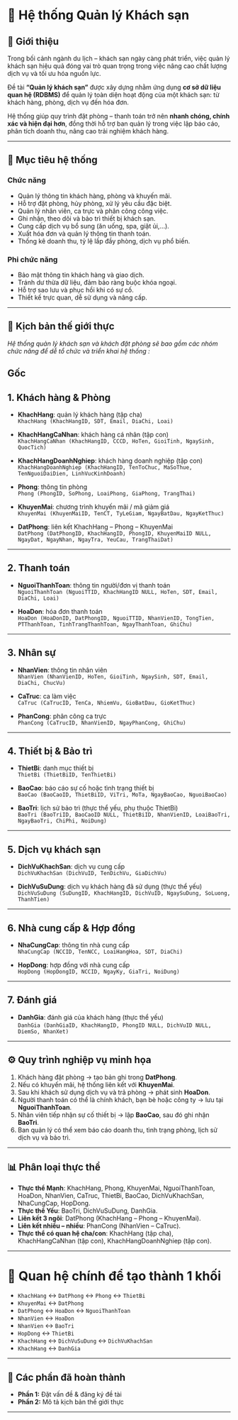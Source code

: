 # 🏨 Hệ thống Quản lý Khách sạn

## 📌 Giới thiệu
Trong bối cảnh ngành du lịch – khách sạn ngày càng phát triển, việc quản lý khách sạn hiệu quả đóng vai trò quan trọng trong việc nâng cao chất lượng dịch vụ và tối ưu hóa nguồn lực.  

Đề tài **“Quản lý khách sạn”** được xây dựng nhằm ứng dụng **cơ sở dữ liệu quan hệ (RDBMS)** để quản lý toàn diện hoạt động của một khách sạn: từ khách hàng, phòng, dịch vụ đến hóa đơn.  

Hệ thống giúp quy trình đặt phòng – thanh toán trở nên **nhanh chóng, chính xác và hiện đại hơn**, đồng thời hỗ trợ ban quản lý trong việc lập báo cáo, phân tích doanh thu, nâng cao trải nghiệm khách hàng.  

---

## 🎯 Mục tiêu hệ thống

### Chức năng
- Quản lý thông tin khách hàng, phòng và khuyến mãi.  
- Hỗ trợ đặt phòng, hủy phòng, xử lý yêu cầu đặc biệt.  
- Quản lý nhân viên, ca trực và phân công công việc.  
- Ghi nhận, theo dõi và bảo trì thiết bị khách sạn.  
- Cung cấp dịch vụ bổ sung (ăn uống, spa, giặt ủi,…).  
- Xuất hóa đơn và quản lý thông tin thanh toán.  
- Thống kê doanh thu, tỷ lệ lấp đầy phòng, dịch vụ phổ biến.  

### Phi chức năng
- Bảo mật thông tin khách hàng và giao dịch.  
- Tránh dư thừa dữ liệu, đảm bảo ràng buộc khóa ngoại.  
- Hỗ trợ sao lưu và phục hồi khi có sự cố.  
- Thiết kế trực quan, dễ sử dụng và nâng cấp.  
---
## 🏨 Kịch bản thế giới thực 
*Hệ thống quản lý khách sạn và khách đặt phòng sẽ bao gồm các nhóm chức năng để dễ tổ chức và triển khai hệ thống :*

**Gốc**
---
## 1. Khách hàng & Phòng
- **KhachHang**: quản lý khách hàng (tập cha)  
  `KhachHang (KhachHangID, SDT, Email, DiaChi, Loai)`

- **KhachHangCaNhan**: khách hàng cá nhân (tập con)  
  `KhachHangCaNhan (KhachHangID, CCCD, HoTen, GioiTinh, NgaySinh, QuocTich)`

- **KhachHangDoanhNghiep**: khách hàng doanh nghiệp (tập con)  
  `KhachHangDoanhNghiep (KhachHangID, TenToChuc, MaSoThue, TenNguoiDaiDien, LinhVucKinhDoanh)`

- **Phong**: thông tin phòng  
  `Phong (PhongID, SoPhong, LoaiPhong, GiaPhong, TrangThai)`

- **KhuyenMai**: chương trình khuyến mãi / mã giảm giá  
  `KhuyenMai (KhuyenMaiID, TenCT, TyLeGiam, NgayBatDau, NgayKetThuc)`

- **DatPhong**: liên kết KhachHang – Phong – KhuyenMai  
  `DatPhong (DatPhongID, KhachHangID, PhongID, KhuyenMaiID NULL, NgayDat, NgayNhan, NgayTra, YeuCau, TrangThaiDat)`

---

## 2. Thanh toán
- **NguoiThanhToan**: thông tin người/đơn vị thanh toán  
  `NguoiThanhToan (NguoiTTID, KhachHangID NULL, HoTen, SDT, Email, DiaChi, Loai)`

- **HoaDon**: hóa đơn thanh toán  
  `HoaDon (HoaDonID, DatPhongID, NguoiTTID, NhanVienID, TongTien, PTThanhToan, TinhTrangThanhToan, NgayThanhToan, GhiChu)`

---

## 3. Nhân sự
- **NhanVien**: thông tin nhân viên  
  `NhanVien (NhanVienID, HoTen, GioiTinh, NgaySinh, SDT, Email, DiaChi, ChucVu)`

- **CaTruc**: ca làm việc  
  `CaTruc (CaTrucID, TenCa, NhiemVu, GioBatDau, GioKetThuc)`

- **PhanCong**: phân công ca trực  
  `PhanCong (CaTrucID, NhanVienID, NgayPhanCong, GhiChu)`

---

## 4. Thiết bị & Bảo trì
- **ThietBi**: danh mục thiết bị  
  `ThietBi (ThietBiID, TenThietBi)`

- **BaoCao**: báo cáo sự cố hoặc tình trạng thiết bị  
  `BaoCao (BaoCaoID, ThietBiID, ViTri, MoTa, NgayBaoCao, NguoiBaoCao)`

- **BaoTri**: lịch sử bảo trì (thực thể yếu, phụ thuộc ThietBi)  
  `BaoTri (BaoTriID, BaoCaoID NULL, ThietBiID, NhanVienID, LoaiBaoTri, NgayBaoTri, ChiPhi, NoiDung)`

---

## 5. Dịch vụ khách sạn
- **DichVuKhachSan**: dịch vụ cung cấp  
  `DichVuKhachSan (DichVuID, TenDichVu, GiaDichVu)`

- **DichVuSuDung**: dịch vụ khách hàng đã sử dụng (thực thể yếu)  
  `DichVuSuDung (SuDungID, KhachHangID, DichVuID, NgaySuDung, SoLuong, ThanhTien)`

---

## 6. Nhà cung cấp & Hợp đồng
- **NhaCungCap**: thông tin nhà cung cấp  
  `NhaCungCap (NCCID, TenNCC, LoaiHangHoa, SDT, DiaChi)`

- **HopDong**: hợp đồng với nhà cung cấp  
  `HopDong (HopDongID, NCCID, NgayKy, GiaTri, NoiDung)`

---

## 7. Đánh giá
- **DanhGia**: đánh giá của khách hàng (thực thể yếu)  
  `DanhGia (DanhGiaID, KhachHangID, PhongID NULL, DichVuID NULL, DiemSo, NhanXet)`

---

## ⚙️ Quy trình nghiệp vụ minh họa
1. Khách hàng đặt phòng → tạo bản ghi trong **DatPhong**.  
2. Nếu có khuyến mãi, hệ thống liên kết với **KhuyenMai**.  
3. Sau khi khách sử dụng dịch vụ và trả phòng → phát sinh **HoaDon**.  
4. Người thanh toán có thể là chính khách, bạn bè hoặc công ty → lưu tại **NguoiThanhToan**.  
5. Nhân viên tiếp nhận sự cố thiết bị → lập **BaoCao**, sau đó ghi nhận **BaoTri**.  
6. Ban quản lý có thể xem báo cáo doanh thu, tình trạng phòng, lịch sử dịch vụ và bảo trì.  

---

## 📊 Phân loại thực thể

- **Thực thể Mạnh**: KhachHang, Phong, KhuyenMai, NguoiThanhToan, HoaDon, NhanVien, CaTruc, ThietBi, BaoCao, DichVuKhachSan, NhaCungCap, HopDong.
- **Thực thể Yếu**: BaoTri, DichVuSuDung, DanhGia.
- **Liên kết 3 ngôi**: DatPhong (KhachHang – Phong – KhuyenMai).
- **Liên kết nhiều – nhiều**: PhanCong (NhanVien – CaTruc).
- **Thực thể có quan hệ cha/con**: KhachHang (tập cha), KhachHangCaNhan (tập con), KhachHangDoanhNghiep (tập con).
---

# 🔗 Quan hệ chính để tạo thành 1 khối
- `KhachHang` ↔ `DatPhong` ↔ `Phong` ↔ `ThietBi`
- `KhuyenMai` ↔ `DatPhong`
- `DatPhong` ↔ `HoaDon` ↔ `NguoiThanhToan`
- `NhanVien` ↔ `HoaDon`
- `NhanVien` ↔ `BaoTri`
- `HopDong` ↔ `ThietBi`
- `KhachHang` ↔ `DichVuSuDung` ↔ `DichVuKhachSan`
- `KhachHang` ↔ `DanhGia`

---
## 📅 Các phần đã hoàn thành

- **Phần 1:** Đặt vấn đề & đăng ký đề tài  
- **Phần 2:** Mô tả kịch bản thế giới thực  
---
